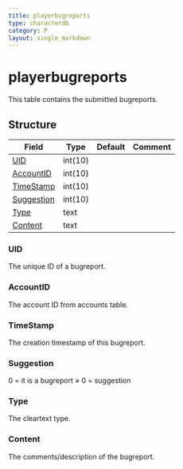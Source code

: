 ```yaml
---
title: playerbugreports
type: characterdb
category: P
layout: single_markdown
---
```


# playerbugreports
This table contains the submitted bugreports.

## Structure

Field                     | Type    | Default | Comment
------------------------- | ------- | ------- | -------
[UID](#UID)               | int(10) |         |        
[AccountID](#AccountID)   | int(10) |         |        
[TimeStamp](#TimeStamp)   | int(10) |         |        
[Suggestion](#Suggestion) | int(10) |         |        
[Type](#Type)             | text    |         |        
[Content](#Content)       | text    |         |        

### UID

The unique ID of a bugreport.

### AccountID

The account ID from accounts table.

### TimeStamp

The creation timestamp of this bugreport.

### Suggestion

0 = it is a bugreport
≠ 0 = suggestion

### Type

The cleartext type.

### Content

The comments/description of the bugreport.
